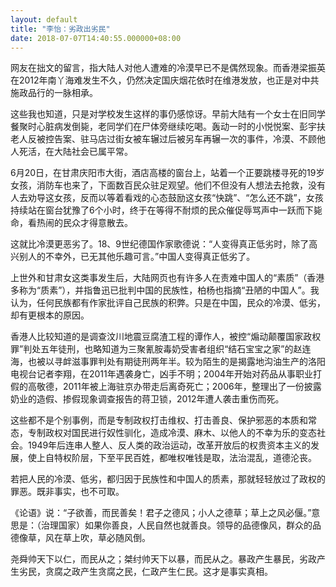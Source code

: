```yaml
---
layout: default
title: "李怡：劣政出劣民"
date: 2018-07-07T14:40:55.000000+08:00
---
```


网友在拙文的留言，指大陆人对他人遭难的冷漠早已不是偶然现象。而香港梁振英在2012年南丫海难发生不久，仍然决定国庆烟花依时在维港发放，也正是对中共施政品行的一脉相承。

这些我也知道，只是对学校发生这样的事仍感惊讶。早前大陆有一个女士在旧同学餐聚时心脏病发倒毙，老同学们在尸体旁继续吃喝。轰动一时的小悦悦案、彭宇扶老人反被控告案、驻马店过街女被车辗过后被另车再辗一次的事件，冷漠、不顾他人死活，在大陆社会已属平常。

6月20日，在甘肃庆阳市大街，酒店高楼的窗台上，站着一个正要跳楼寻死的19岁女孩，消防车也来了，下面数百民众驻足观望。他们不但没有人想法去抢救，没有人去劝导这女孩，反而以等着看戏的心态鼓励这女孩“快跳”、“怎么还不跳”，女孩持续站在窗台犹豫了6个小时，终于在等得不耐烦的民众催促辱骂声中一跃而下毙命，看热闹的民众才得意散去。

这就比冷漠更恶劣了。18、9世纪德国作家歌德说：“人变得真正低劣时，除了高兴别人的不幸外，已无其他乐趣可言。”中国人变得真正低劣了。

上世外和甘肃女这类事发生后，大陆网页也有许多人在责难中国人的“素质”（香港多称为“质素”），并指鲁迅已批判中国的民族性，柏杨也指摘“丑陋的中国人”。我认为，任何民族都有作家批评自己民族的积弊。只是在中国，民众的冷漠、低劣，却有更根本的原因。

香港人比较知道的是调查汶川地震豆腐渣工程的谭作人，被控“煽动颠覆国家政权罪”判处五年徒刑，也略知道为三聚氰胺毒奶受害者组织“结石宝宝之家”的赵连海，也被以寻衅滋事罪判处有期徒刑两年半。较为陌生的是揭露地沟油生产的洛阳电视台记者李翔，在2011年遇袭身亡，凶手不明；2004年开始对药品从事职业打假的高敬德，2011年被上海驻京办带走后离奇死亡；2006年，整理出了一份披露奶业的造假、掺假现象调查报告的蒋卫锁，2012年遭人袭击重伤而死。

这些都不是个别事例，而是专制政权打击维权、打击善良、保护邪恶的本质和常态，专制政权对国民进行奴性驯化，造成冷漠、麻木、以他人的不幸为乐的变态社会。1949年后连串人整人、反人类的政治运动，改革开放后的权贵资本主义的发展，使上自特权阶层，下至平民百姓，都唯权唯钱是取，法治混乱，道德沦丧。

若把人民的冷漠、低劣，都归因于民族性和中国人的质素，那就轻轻放过了政权的罪恶。既非事实，也不可取。

《论语》说：“子欲善，而民善矣！君子之德风；小人之德草；草上之风必偃。”意思是：（治理国家）如果你善良，人民自然也就善良。领导的品德像风，群众的品德像草，风在草上吹，草必随风倒。

尧舜帅天下以仁，而民从之；桀纣帅天下以暴，而民从之。暴政产生暴民，劣政产生劣民，贪腐之政产生贪腐之民，仁政产生仁民。这才是事实真相。

